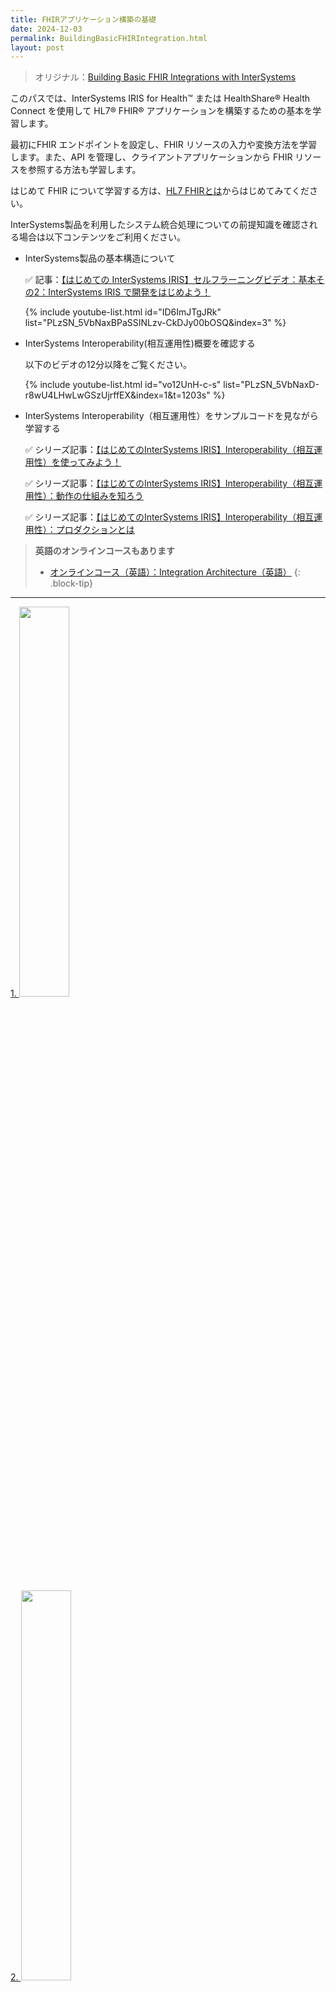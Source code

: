 ```yaml
---
title: FHIRアプリケーション構築の基礎
date: 2024-12-03
permalink: BuildingBasicFHIRIntegration.html
layout: post
---
```

>オリジナル：[Building Basic FHIR Integrations with InterSystems](
https://learning.intersystems.com/course/view.php?id=1959)

このパスでは、InterSystems IRIS for Health™ または HealthShare® Health Connect を使用して HL7® FHIR® アプリケーションを構築するための基本を学習します。

最初にFHIR エンドポイントを設定し、FHIR リソースの入力や変換方法を学習します。また、API を管理し、クライアントアプリケーションから FHIR リソースを参照する方法も学習します。

はじめて FHIR について学習する方は、[HL7 FHIRとは](IntroFHIRStandard.html)からはじめてみてください。

InterSystems製品を利用したシステム統合処理についての前提知識を確認される場合は以下コンテンツをご利用ください。

- InterSystems製品の基本構造について

    ✅ 記事：[【はじめての InterSystems IRIS】セルフラーニングビデオ：基本その2：InterSystems IRIS で開発をはじめよう！](https://jp.community.intersystems.com/node/478601)

    {% include youtube-list.html id="ID6ImJTgJRk" list="PLzSN_5VbNaxBPaSSINLzv-CkDJy00bOSQ&index=3" %}

- InterSystems Interoperability(相互運用性)概要を確認する

    以下のビデオの12分以降をご覧ください。

    {% include youtube-list.html id="vo12UnH-c-s" list="PLzSN_5VbNaxD-r8wU4LHwLwGSzUjrffEX&index=1&t=1203s" %}

- InterSystems Interoperability（相互運用性）をサンプルコードを見ながら学習する

    ✅ シリーズ記事：[【はじめてのInterSystems IRIS】Interoperability（相互運用性）を使ってみよう！](https://jp.community.intersystems.com/node/483021)

    ✅ シリーズ記事：[【はじめてのInterSystems IRIS】Interoperability（相互運用性）：動作の仕組みを知ろう](https://jp.community.intersystems.com/node/483036)

    ✅ シリーズ記事：[【はじめてのInterSystems IRIS】Interoperability（相互運用性）：プロダクションとは](https://jp.community.intersystems.com/node/483041)


> **英語のオンラインコースもあります**
>- [オンラインコース（英語）：Integration Architecture（英語）](https://learning.intersystems.com/course/view.php?name=Integration%20Architecture)
{: .block-tip}

---

[1. <img src="./assets/icons/FHIR/Integration1.png" width="40%"/>](#1-)

[2. <img src="./assets/icons/FHIR/Integration2.png" width="40%"/>](#2-)

[3. <img src="./assets/icons/FHIR/Integration3.png" width="40%"/>](#3-)

[4. <img src="./assets/icons/FHIR/Integration4.png" width="40%"/>](#4-)

[5. <img src="./assets/icons/FHIR/Integration5.png" width="40%"/>](#5-)

[6. <img src="./assets/icons/FHIR/Integration6.png" width="40%"/>](#6-)

[7. <img src="./assets/icons/FHIR/Integration7.png" width="40%"/>](#7-)

---
## 1. <img src="./assets/icons/FHIR/Integration1.png" width="70%"/>

最初に、医療用文書の標準フォーマットとして、また医療相互運用性にとってFHIRが重要である理由を学び、InterSystems IRIS for HealthがどのようにFHIRインテグレーションとアプリケーション開発をサポートしているかを確認しましょう。


- ビデオ（日本語）：HL7® FHIR® × InterSystems IRIS for Health(https://www.youtube.com/watch?v=rbIF4z8xRIY&list=PLzSN_5VbNaxBu4kMgZrK5iGi-GIGNxvpu&index=1)

    {% include youtube-list.html id="rbIF4z8xRIY" list="PLzSN_5VbNaxBu4kMgZrK5iGi-GIGNxvpu&index=1" %}

- ビデオ（日本語字幕）:FHIR - 未来のために設計された医療データスタンダード "FHIR A Healthcare Data Standard Designed for the Future"

    {% include youtube.html id="gNjlaARboYk" %}

- [ドキュメント：FHIRサーバー：アーキテクチャ](https://docs.intersystems.com/irisforhealthlatestj/csp/docbook/DocBook.UI.Page.cls?KEY=HXFHIR_server_arch)

> **英語ビデオもあります**
>- [What is FHIR？](https://learning.intersystems.com/course/view.php?n―me=What%20is%20FHIR)
{: .block-tip}

---
## 2. <img src="./assets/icons/FHIR/Integration2.png" width="70%"/>

IRIS for Health は、FHIR データを格納する FHIR エンドポイントを作成でき、他の FHIR プロファイルをサポートするように構成することができます。

InterSystems IRIS for Health が受信する HL7® CDA®、CSV、HL7® V2、XML データを FHIR フォーマットに変換する方法をご覧ください。

- [ドキュメント：FHIR サーバのインストールと構成](https://docs.intersystems.com/irisforhealthlatestj/csp/docbook/DocBook.UI.Page.cls?KEY=HXFHIR_server_install)

- [演習環境付き体験（英語）：Importing FHIR Packages into the InterSystems IRIS for Health Server](https://learning.intersystems.com/course/view.php?id=1721)


✅ [ビデオ：FHIR プロファイル](https://jp.community.intersystems.com/node/495321)

{% include youtube-list.html id="B-B6ge_0nHg" list="PLzSN_5VbNaxBu4kMgZrK5iGi-GIGNxvpu&index=8" %}

✅ [FHIR R4 リソースリポジトリを簡単にお試しいただける開発環境テンプレートのご紹介](https://jp.community.intersystems.com/node/491836)

✅ ビデオ：REST クライアントから FHIR R4 リソースリポジトリにアクセスする例

{% include youtube-list.html id="AYz6d7MxXos" list="PLzSN_5VbNaxBu4kMgZrK5iGi-GIGNxvpu&index=11" %}


---
## 3. <img src="./assets/icons/FHIR/Integration3.png" width="70%"/>

InterSystems IRIS for Health を使用して、Summary Document Architecture（SDA）と組み込みの変換を使用して、受信データを FHIR フォーマットに変換します。

✅ ビデオ：他形式データからFHIR への変換

{% include youtube-list.html id="dsB3cS333LI" list="PLzSN_5VbNaxBu4kMgZrK5iGi-GIGNxvpu&index=9" %}


> **英語ビデオやオンラインコース**
>- [ビデオ（英語）：Converting Legacy Data to HL7 FHIR R4 in InterSystems IRIS for Health](https://learning.intersystems.com/course/view.php?id=1744)
>
>- [ビデオ(英語)：What is SDA?](https://learning.intersystems.com/course/view.php?id=2128)
>
>- [オンラインコース(英語)：Transforming Data into the HL7 FHIR Format](https://learning.intersystems.com/course/view.php?id=2149)
>
>    InterSystems IRIS for Health™ または HealthShare® Health Connect を使用して、医療システム間のデータ交換に一般的に使用されている HL7® FHIR® フォーマットにデータを変換する方法をお試しいただけます。
>    
>    また、後半では、ダイナミックオブジェクトを使用して FHIR データを操作する方法を学びます。このコースを通して、HL7 V2 リソースを FHIR フォーマットに変換する方法を体験できます。
{: .block-tip}


✅ この他に、InterSystems の内部形式であるSDAを使用せず、[JSONTemplateエンジン](https://github.com/Intersystems-jp/JSONTemplate)を使い、FHIRリソースのような複雑なJSONフォーマットを簡単に生成する方法も用意しています。

> **このテンプレートエンジンは、FHIRに限らず複雑なJSONフォーマットを生成するのに役立つエンジンです。**
>
>参考記事：[複雑なJSONの生成に便利な「JSONテンプレートエンジン」の使い方ご紹介](複雑なJSONの生成に便利な「JSONテンプレートエンジン」の使い方ご紹介)
{: .block-tip}

JSONテンプレートエンジンを利用して FHIR リソースの JSON を生成される方法については、以下ビデオで説明しています。

{% include youtube-list.html id="H4LzOV-Tfzg" list="PLzSN_5VbNaxB39_H2QMMEG_EsNEFc0ASz" %}


- 講師付きトレーニングコースで使用している[CSVからFHIRリソースを作成するFHIRファサード](https://github.com/iijimam/Training-FHIRFacadeEx)のサンプルコードを公開しています。

    JSONテンプレートエンジンを利用して、どのようにCSVから FHIR リソース変換しているか、については、[README](https://github.com/iijimam/Training-FHIRFacadeEx/blob/master/readme.md)をご参照ください。

> **上記内容をカバーする講師付きトレーニングもご提供しています**
>- CSVからFHIRへの変換
>    
>    JSONテンプレートエンジンを利用した変換方法を習得できるコースです。
    作成例として、CSVで入力された情報からFHIRリソースを作成し、IRISに用意したFHIRリポジトリに登録する流れを体験します。
>
>- SSMIX2からFHIRへの変換（これは掲載する？）
>
>    SDA経由の変換を体験できるコースです。
>
> 教育サービス担当まで下記ページ末尾のお問い合わせフォームからご依頼ください。
> [問い合わせフォーム](https://www.intersystems.com/jp/course-offerings/)
{: .block-warning}

---
## 4. <img src="./assets/icons/FHIR/Integration4.png" width="70%"/>

CRUDインタラクションの実行-クライアントアプリケーションからの FHIR リソースの検索や、RESTクライアントからの操作のテストなどを確認できます。

- 日本語ビデオ：FHIR+IRIS for Health 101（18分ごろからご覧ください）

{% include youtube-list.html id="S7PV3RIpMUM" list="PLzSN_5VbNaxBu4kMgZrK5iGi-GIGNxvpu&index=10&t=1077" %}


- [ドキュメント：相互作用（インタラクション）](https://docs.intersystems.com/irisforhealthlatestj/csp/docbook/DocBook.UI.Page.cls?KEY=HXFHIR_server_arch_supported_interactions)

> **英語ビデオもあります**
>- [ビデオ：Searching for FHIR Resources in InterSystems IRIS for Health](https://learning.intersystems.com/course/view.php?id=1287)
{: .block-tip}

---
## 5. <img src="./assets/icons/FHIR/Integration5.png" width="70%"/>
新しい FHIR サーバーをセットアップする際に、OAuth2.0でエンドポイントを保護する方法を学習します。

- [ドキュメント：OAuth2.0認証](https://docs.intersystems.com/irisforhealthlatestj/csp/docbook/DocBook.UI.Page.cls?KEY=HXFHIR_server_auth_oauth)

- [ドキュメント（英語）：OAuth FHIR Client Quickstart](https://docs.intersystems.com/irisforhealth20243/csp/docbook/DocBook.UI.Page.cls?KEY=HXFHIR_server_auth#HXFHIR_server_auth_oauth)

    InterSystems サーバーに用意する FHIR リソースサーバーと OAuth 2.0 認証サーバーの接続のための設定を簡単に作成する方法も用意されています（バージョン2025.1以降）


- [ビデオ（英語）：Configuring the InterSystems Web Gateway](https://learning.intersystems.com/course/view.php?id=1787)


---
## 6. <img src="./assets/icons/FHIR/Integration6.png" width="70%"/>

InterSystems API Manager を使用して FHIR エンドポイントへのトラフィックを制御する方法と、トラブルシューティングのテクニックを紹介します。

- [ゼロから使いこなす IAM（InterSystems API Manager）](https://jp.community.intersystems.com/node/493416)

> **英語ビデオもあります**
>
>- [ビデオ：What is InterSystems API Manager](https://www.youtube.com/watch?v=XI1oqKEwLL0)
{: .block-tip}

- [体験環境付き演習（英語）：Building FHIR Applications with InterSystems API Manager](https://learning.intersystems.com/course/view.php?id=1654)

    ✅ [演習資料PDF](https://learning.intersystems.com/pluginfile.php/38823/mod_resource/content/10/FHIRExerciseGuide%20%281%29.pdf)

    InterSystems API Manager を使用して API を表示し、HL7® FHIR® アプリケーションを作成して、FHIR リクエストを監視する方法について説明します。

    この実習を修了するまでに、以下のことができるようになります：

    - InterSystems API Manager を使用して API を表示し、FHIR 要求のテスト
    - REST クライアントを使用して、InterSystems IRIS for Health™ に FHIR リクエストを作成
    - FHIR アプリケーションを InterSystems IRIS for Health に接続させる
    - API Manager 開発者ポータルで統計を表示して API 呼び出しを監視

- [ドキュメント：FHIR サーバのデバッグ](https://docs.intersystems.com/irisforhealthlatestj/csp/docbook/DocBook.UI.Page.cls?KEY=HXFHIR_server_debugMaintain)


---
## 7. <img src="./assets/icons/FHIR/Integration7.png" width="70%"/>

最後の演習では、サンプルのフロントエンドを使って、完全な FHIR アプリケーションを構築するします。

- [体験環境付き演習（英語）：Working with the FHIR Resource Repository](https://learning.intersystems.com/course/view.php?name=FHIR%20Resource%20Repository)

    Syntheaデータ入れてRESTクライアントからのアクセスを試します。また、簡単な Web ページwを利用して、FHIRリポジトリからの検索結果を表示させる内容を体験できます。
    

> **[FHIR R4 リソースリポジトリを簡単にお試しいただける開発環境テンプレートのご紹介](https://jp.community.intersystems.com/node/491836) で提供しているコンテナ環境を利用して同様の内容をお試しいただけます。**
{: .block-warning}
